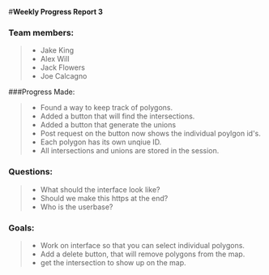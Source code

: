 #**Weekly Progress Report 3**

### Team members:
> - Jake King
> - Alex Will
> - Jack Flowers
> - Joe Calcagno

###Progress Made:
> - Found a way to keep track of polygons.
> - Added a button that will find the intersections.
> - Added a button that generate the unions
> - Post request on the button now shows the individual poylgon id's.
> - Each polygon has its own unqiue ID.
> - All intersections and unions are stored in the session.

### Questions:
> - What should the interface look like?
> - Should we make this https at the end?
> - Who is the userbase?

### Goals:
> - Work on interface so that you can select individual polygons.
> - Add a delete button, that will remove polygons from the map.
> - get the intersection to show up on the map.
